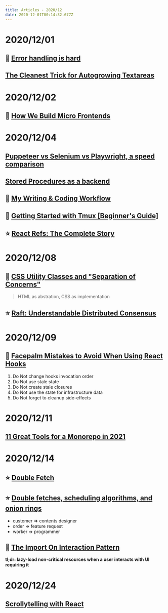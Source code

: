 ```yaml
---
title: Articles - 2020/12
date: 2020-12-01T00:14:32.677Z
---
```

# 2020/12/01
## 🌟 [Error handling is hard](https://www.fpcomplete.com/blog/error-handling-is-hard/)
## [The Cleanest Trick for Autogrowing Textareas](https://css-tricks.com/the-cleanest-trick-for-autogrowing-textareas/)

# 2020/12/02
## 🌟 [How We Build Micro Frontends](https://blog.bitsrc.io/how-we-build-micro-front-ends-d3eeeac0acfc)

# 2020/12/04
## [Puppeteer vs Selenium vs Playwright, a speed comparison](https://blog.checklyhq.com/puppeteer-vs-selenium-vs-playwright-speed-comparison/)
## [Stored Procedures as a backend](https://gnuhost.medium.com/stored-procedures-as-a-backend-c5d2db452fc2)
## 🌠 [My Writing & Coding Workflow](http://jacobzelko.com/workflow/)
## 🌟 [Getting Started with Tmux [Beginner's Guide]](https://linuxhandbook.com/tmux/#)
## ⭐️ [React Refs: The Complete Story](https://unicorn-utterances.com/posts/react-refs-complete-story)

# 2020/12/08
## 🌠 [CSS Utility Classes and "Separation of Concerns"](https://adamwathan.me/css-utility-classes-and-separation-of-concerns/)
> HTML as abstration, CSS as implementation
## ⭐️ [Raft: Understandable Distributed Consensus](http://thesecretlivesofdata.com/raft/)

# 2020/12/09
## 🌠 [Facepalm Mistakes to Avoid When Using React Hooks](https://dmitripavlutin.com/react-hooks-mistakes-to-avoid/)
1. Do Not change hooks invocation order
2. Do Not use stale state
3. Do Not create stale closures
4. Do Not use the state for infrastructure data
5. Do Not forget to cleanup side-effects

# 2020/12/11
## [11 Great Tools for a Monorepo in 2021](https://blog.bitsrc.io/11-tools-to-build-a-monorepo-in-2021-7ce904821cc2)

# 2020/12/14
## ⭐️ [Double Fetch](https://ctf-wiki.github.io/ctf-wiki/pwn/linux/kernel/double-fetch/)
## ⭐️ [Double fetches, scheduling algorithms, and onion rings](https://offlinemark.com/2020/11/12/double-fetches-scheduling-algorithms-onion-rings/)
- customer => contents designer
- order => feature request
- worker => programmer
## 🌟 [The Import On Interaction Pattern](https://addyosmani.com/blog/import-on-interaction/)
**tl;dr: lazy-load non-critical resources when a user interacts with UI requiring it**

# 2020/12/24
## [Scrollytelling with React](https://varun.ca/scrollytelling/)